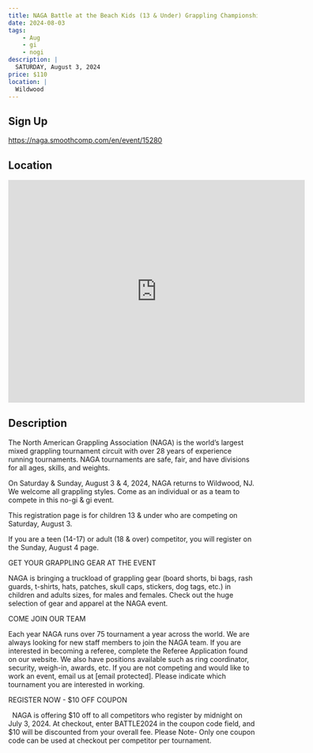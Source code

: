 ```yaml
---
title: NAGA Battle at the Beach Kids (13 & Under) Grappling Championship
date: 2024-08-03
tags:
    - Aug
    - gi 
    - nogi 
description: |
  SATURDAY, August 3, 2024
price: $110
location: |
  Wildwood
---
```

## Sign Up
https://naga.smoothcomp.com/en/event/15280

## Location
<iframe src="https://www.google.com/maps/embed?pb=!1m18!1m12!1m3!1d12345.6789!2d-74.8165338!3d38.9814095!2m3!1f0!2f0!3f0!3m2!1i1024!2i768!4f13.1!3m3!1m2!1s0x0%3A0x0!2z38.9814095!5e0!3m2!1sen!2sus!4v1234567890" width="600" height="450" style="border:0;" allowfullscreen="" loading="lazy"></iframe>

## Description
The North American Grappling Association (NAGA) is the world’s largest mixed grappling tournament circuit with over 28 years of experience running tournaments. NAGA tournaments are safe, fair, and have divisions for all ages, skills, and weights.


On Saturday & Sunday, August 3 & 4, 2024, NAGA returns to Wildwood, NJ.  We welcome all grappling styles. Come as an individual or as a team to compete in this no-gi & gi event.


This registration page is for children 13 & under who are competing on Saturday, August 3.


If you are a teen (14-17) or adult (18 & over) competitor, you will register on the Sunday, August 4 page.


GET YOUR GRAPPLING GEAR AT THE EVENT


NAGA is bringing a truckload of grappling gear (board shorts, bi bags, rash guards, t-shirts, hats, patches, skull caps, stickers, dog tags, etc.) in children and adults sizes, for males and females. Check out the huge selection of gear and apparel at the NAGA event.  


COME JOIN OUR TEAM


Each year NAGA runs over 75 tournament a year across the world. We are always looking for new staff members to join the NAGA team. If you are interested in becoming a referee, complete the Referee Application found on our website. We also have positions available such as ring coordinator, security, weigh-in, awards, etc. If you are not competing and would like to work an event, email us at [email protected]. Please indicate which tournament you are interested in working.    


REGISTER NOW - $10 OFF COUPON


  NAGA is offering $10 off to all competitors who register by midnight on July 3, 2024. At checkout, enter BATTLE2024 in the coupon code field, and $10 will be discounted from your overall fee. Please Note- Only one coupon code can be used at checkout per competitor per tournament.